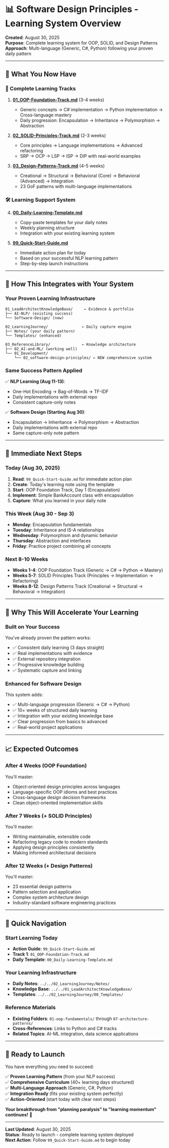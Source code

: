 # 📊 Software Design Principles - Learning System Overview

**Created**: August 30, 2025  
**Purpose**: Complete learning system for OOP, SOLID, and Design Patterns  
**Approach**: Multi-language (Generic, C#, Python) following your proven daily pattern

---

## 🎯 What You Now Have

### **🚀 Complete Learning Tracks**

1. **[01_OOP-Foundation-Track.md](01_OOP-Foundation-Track.md)** (3-4 weeks)
   - Generic concepts → C# implementation → Python implementation → Cross-language mastery
   - Daily progression: Encapsulation → Inheritance → Polymorphism → Abstraction

2. **[02_SOLID-Principles-Track.md](02_SOLID-Principles-Track.md)** (2-3 weeks)
   - Core principles → Language implementations → Advanced refactoring
   - SRP → OCP → LSP → ISP → DIP with real-world examples

3. **[03_Design-Patterns-Track.md](03_Design-Patterns-Track.md)** (4-5 weeks)
   - Creational → Structural → Behavioral (Core) → Behavioral (Advanced) → Integration
   - 23 GoF patterns with multi-language implementations

### **🛠️ Learning Support System**

4. **[00_Daily-Learning-Template.md](00_Daily-Learning-Template.md)**
   - Copy-paste templates for your daily notes
   - Weekly planning structure
   - Integration with your existing learning system

5. **[99_Quick-Start-Guide.md](99_Quick-Start-Guide.md)**
   - Immediate action plan for today
   - Based on your successful NLP learning pattern
   - Step-by-step launch instructions

---

## 🔄 How This Integrates with Your System

### **Your Proven Learning Infrastructure**

```text
01_LeadArchitectKnowledgeBase/     ← Evidence & portfolio
├── AI-NLP/ (existing success)
└── Software-Design/ (new)

02_LearningJourney/               ← Daily capture engine  
├── Notes/ (your daily pattern)
└── Templates/ (enhanced)

03_ReferenceLibrary/              ← Knowledge architecture
├── 02_AI-and-ML/ (working well)
└── 01_Development/
    └── 02_software-design-principles/ ← NEW comprehensive system
```

### **Same Success Pattern Applied**

✅ **NLP Learning (Aug 11-13)**:

- One-Hot Encoding → Bag-of-Words → TF-IDF
- Daily implementations with external repo
- Consistent capture-only notes

✅ **Software Design (Starting Aug 30)**:

- Encapsulation → Inheritance → Polymorphism → Abstraction  
- Daily implementations with external repo
- Same capture-only note pattern

---

## 📅 Immediate Next Steps

### **Today (Aug 30, 2025)**

1. **Read**: `99_Quick-Start-Guide.md` for immediate action plan
2. **Create**: Today's learning note using the template
3. **Start**: OOP Foundation Track, Day 1 (Encapsulation)
4. **Implement**: Simple BankAccount class with encapsulation
5. **Capture**: What you learned in your daily note

### **This Week (Aug 30 - Sep 3)**

- **Monday**: Encapsulation fundamentals
- **Tuesday**: Inheritance and IS-A relationships
- **Wednesday**: Polymorphism and dynamic behavior
- **Thursday**: Abstraction and interfaces  
- **Friday**: Practice project combining all concepts

### **Next 8-10 Weeks**

- **Weeks 1-4**: OOP Foundation Track (Generic → C# → Python → Mastery)
- **Weeks 5-7**: SOLID Principles Track (Principles → Implementation → Refactoring)
- **Weeks 8-12**: Design Patterns Track (Creational → Structural → Behavioral → Integration)

---

## 🎯 Why This Will Accelerate Your Learning

### **Built on Your Success**

You've already proven the pattern works:

- ✅ Consistent daily learning (3 days straight)
- ✅ Real implementations with evidence  
- ✅ External repository integration
- ✅ Progressive knowledge building
- ✅ Systematic capture and linking

### **Enhanced for Software Design**

This system adds:

- ✅ Multi-language progression (Generic → C# → Python)
- ✅ 10+ weeks of structured daily learning
- ✅ Integration with your existing knowledge base
- ✅ Clear progression from basics to advanced
- ✅ Real-world project applications

---

## 📈 Expected Outcomes

### **After 4 Weeks (OOP Foundation)**

You'll master:

- Object-oriented design principles across languages
- Language-specific OOP idioms and best practices
- Cross-language design decision frameworks
- Clean object-oriented implementation skills

### **After 7 Weeks (+ SOLID Principles)**

You'll master:

- Writing maintainable, extensible code
- Refactoring legacy code to modern standards
- Applying design principles consistently
- Making informed architectural decisions

### **After 12 Weeks (+ Design Patterns)**

You'll master:

- 23 essential design patterns
- Pattern selection and application
- Complex system architecture design
- Industry-standard software engineering practices

---

## 🔗 Quick Navigation

### **Start Learning Today**

- **Action Guide**: `99_Quick-Start-Guide.md`
- **Track 1**: `01_OOP-Foundation-Track.md`
- **Daily Template**: `00_Daily-Learning-Template.md`

### **Your Learning Infrastructure**

- **Daily Notes**: `../../02_LearningJourney/Notes/`
- **Knowledge Base**: `../../01_LeadArchitectKnowledgeBase/`
- **Templates**: `../../02_LearningJourney/00_Templates/`

### **Reference Materials**

- **Existing Folders**: `01-oop-fundamentals/` through `07-architecture-patterns/`
- **Cross-References**: Links to Python and C# tracks
- **Related Topics**: AI-ML integration, data science applications

---

## 🎉 Ready to Launch

You have everything you need to succeed:

✅ **Proven Learning Pattern** (from your NLP success)  
✅ **Comprehensive Curriculum** (40+ learning days structured)  
✅ **Multi-Language Approach** (Generic, C#, Python)  
✅ **Integration Ready** (fits your existing system perfectly)  
✅ **Action-Oriented** (start today with clear next steps)

**Your breakthrough from "planning paralysis" to "learning momentum" continues!** 🚀

---

**Last Updated**: August 30, 2025  
**Status**: Ready to launch - complete learning system deployed  
**Next Action**: Follow `99_Quick-Start-Guide.md` to begin today
